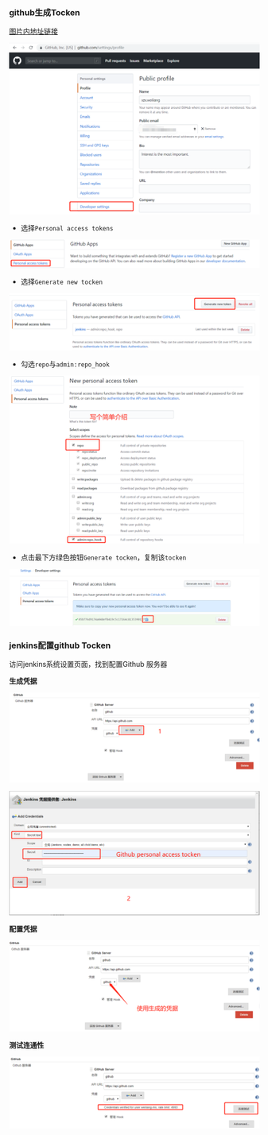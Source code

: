 ### github生成Tocken

[图片内地址链接](https://github.com/settings/profile)

![](./images/github_01.png)

- 选择`Personal access tokens`

![](./images/github_02.png)

- 选择`Generate new tocken`

![](./images/github_03.png)

- 勾选`repo`与`admin:repo_hook`

![](./images/github_04.png)

- 点击最下方绿色按钮`Generate tocken`，复制该`tocken`

![](./images/github_05.png)


### jenkins配置github Tocken

访问jenkins系统设置页面，找到配置Github 服务器

**生成凭据**

![](./images/github_061.png)

![](./images/github_062.png)

**配置凭据**

![](./images/github_07.png)

**测试连通性**

![](./images/github_08.png)
